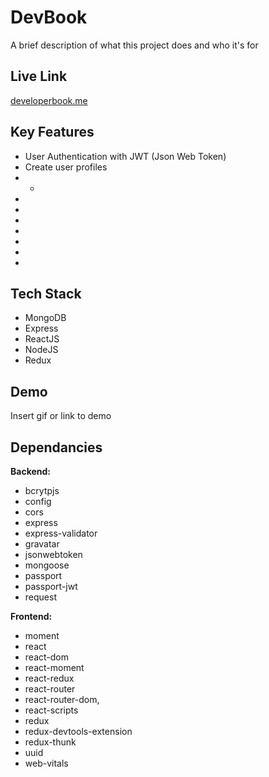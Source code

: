 
# DevBook

A brief description of what this project does and who it's for

## Live Link

[developerbook.me](developerbook.me)

## Key Features
* User Authentication with JWT (Json Web Token)
* Create user profiles
* * 
*
*
*
*
*
*
*

## Tech Stack
* MongoDB
* Express
* ReactJS
* NodeJS
* Redux

## Demo

Insert gif or link to demo

## Dependancies
**Backend:**
* bcrytpjs
* config
* cors
* express
* express-validator
* gravatar
* jsonwebtoken
* mongoose
* passport
* passport-jwt
* request

**Frontend:**
* moment
* react
* react-dom
* react-moment
* react-redux
* react-router
* react-router-dom,
* react-scripts
* redux
* redux-devtools-extension
* redux-thunk
* uuid
* web-vitals
